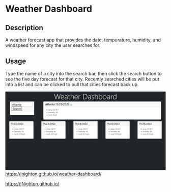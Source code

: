 # Weather Dashboard

## Description

A weather forecast app that provides the date, tempurature, humidity, and windspeed for any city the user searches for.

## Usage

Type the name of a city into the search bar, then click the search button to see the five day forecast for that city. Recently searched cities will be put into a list and can be clicked to pull that cities forecast back up.

![screenshot](assets/Capture.PNG)
https://jnighton.github.io/weather-dashboard/

https://jNighton.github.io/

